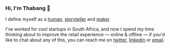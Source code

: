 ### Hi, I'm Thabang 👋

I define myself as a [human](https://thabang.blog/), [storyteller](https://tiktok.com/@tseboho) and [maker](https://botho.shop)

I've worked for cool startups in South Africa, and now I spend my time thinking about to improve the retail experience — online & offline — if you'd like to chat about any of this, you can reach me on [twitter](https://twitter.com/tseboho), [linkedin](https://linkedin.com/in/tseboho) or [email](mailto:hello@thabang.blog).

<!--
**tseboho/tseboho** is a ✨ _special_ ✨ repository because its `README.md` (this file) appears on your GitHub profile.

Here are some ideas to get you started:

- 🔭 I’m currently working on ...
- 🌱 I’m currently learning ...
- 👯 I’m looking to collaborate on ...
- 🤔 I’m looking for help with ...
- 💬 Ask me about ...
- 📫 How to reach me: ...
- 😄 Pronouns: ...
- ⚡ Fun fact: ...
-->
